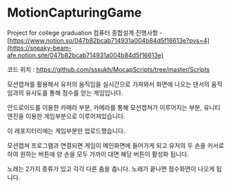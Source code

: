 # MotionCapturingGame
Project for college graduation
컴퓨터 종합설계
진행사항 - [https://www.notion.so/047b82bcab714931a004b84d5f16613e?pvs=4](https://sneaky-beam-afe.notion.site/047b82bcab714931a004b84d5f16613e)

코드 위치 : https://github.com/sssukh/MocapScripts/tree/master/Scripts

모션캡쳐를 활용해서 유저의 움직임을 실시간으로 가져와서
화면에 나오는 댄서의 움직임과의 유사도를 통해 점수를 얻는 게임입니다.

안드로이드를 이용한 카메라 부분, 카메라를 통해 모션캡쳐가 이루어지는 부분, 
유니티엔진을 이용한 게임부분으로 이루어져있습니다.

이 레포지터리에는 게임부분만 업로드했습니다.

모션캡쳐 프로그램과 연결되면 게임이 메인화면에 들어가게 되고 
유저의 두 손을 커서로 하여 원하는 버튼에 양 손을 모두 가까이 대면
해당 버튼이 활성화 됩니다.

노래는 2가지 종류가 있고 각각 다른 춤을 춥니다.
노래가 끝나면 점수화면이 나오게 됩니다.


